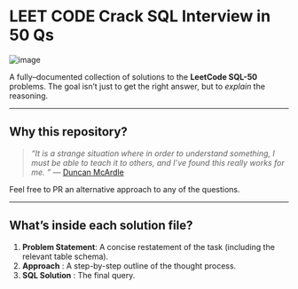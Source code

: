# LEET CODE Crack SQL Interview in 50 Qs

![image](https://github.com/user-attachments/assets/7661680d-751c-47ce-be51-cd1dd454a406)

A fully–documented collection of solutions to the **LeetCode SQL-50** problems. The goal isn’t just to get the right answer, but to *explain* the reasoning.

---

## Why this repository?

> *“It is a strange situation where in order to understand something, I must be able to teach it to others, and I’ve found this really works for me. ”* — [Duncan McArdle](https://duncan-mcardle.medium.com/what-is-leetcode-and-why-do-i-post-solutions-to-it-on-medium-d40fb958bbc2)

Feel free to PR an alternative approach to any of the questions.

---

## What’s inside each solution file?

1. **Problem Statement**: A concise restatement of the task (including the relevant table schema).
2. **Approach** : A step-by-step outline of the thought process.
3. **SQL Solution** : The final query.








